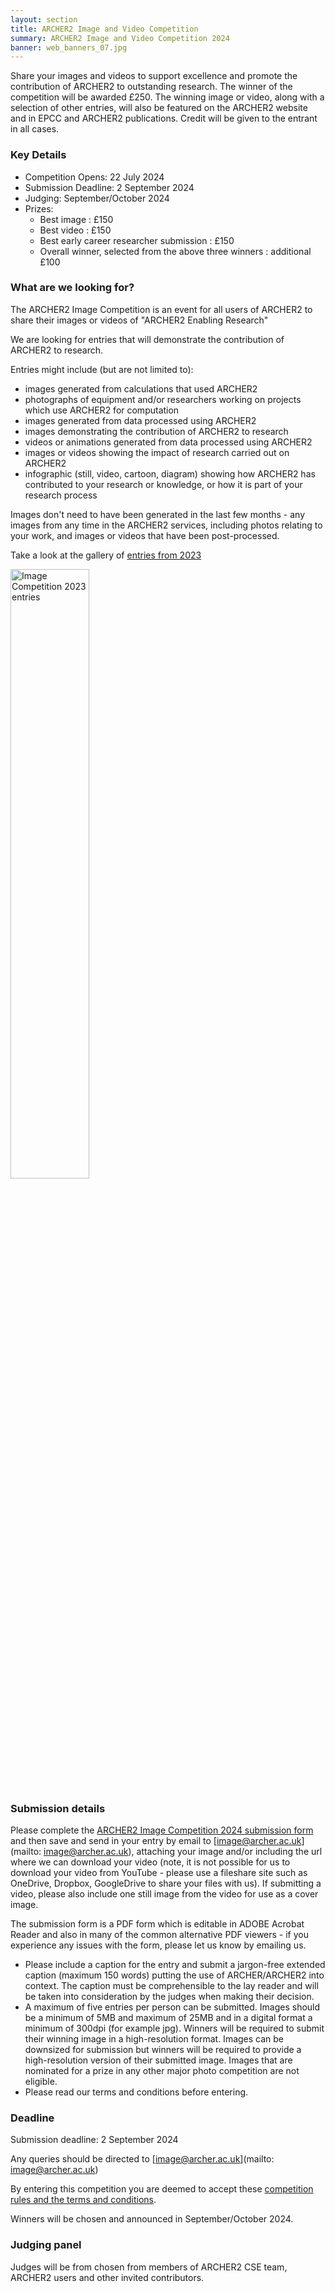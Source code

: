 ```yaml
---
layout: section
title: ARCHER2 Image and Video Competition
summary: ARCHER2 Image and Video Competition 2024
banner: web_banners_07.jpg
---
```



Share your images and videos to support excellence and promote the contribution of ARCHER2 to outstanding research.
The winner of the competition will be awarded £250.
The winning image or video, along with a selection of other entries, will also be featured on the ARCHER2 website and in EPCC and ARCHER2 publications. Credit will be given to the entrant in all cases.

### Key Details 

- Competition Opens: 22 July 2024
- Submission Deadline: 2 September 2024
- Judging: September/October 2024
- Prizes:
    - Best image : £150
    - Best video : £150
    - Best early career researcher submission : £150
    - Overall winner, selected from the above three winners : additional £100

### What are we looking for?

The ARCHER2 Image Competition is an event for all users of ARCHER2 to share their images or videos of "ARCHER2 Enabling Research"

We are looking for entries that will demonstrate the contribution of ARCHER2 to research.

Entries might include (but are not limited to):

-    images generated from calculations that used ARCHER2
-    photographs of equipment and/or researchers working on projects which use ARCHER2 for computation
-    images generated from data processed using ARCHER2
-    images demonstrating the contribution of ARCHER2 to research
-    videos or animations generated from data processed using ARCHER2
-    images or videos showing the impact of research carried out on ARCHER2
-    infographic (still, video, cartoon, diagram) showing how ARCHER2 has contributed to your research or knowledge, or how it is part of your research process

Images don't need to have been generated in the last few months - any images from any time in the ARCHER2 services, including photos relating to your work, and images or videos that have been post-processed.

Take a look at the gallery of [entries from 2023](https://www.archer2.ac.uk/about/gallery/2023-image-comp/) 

<img src="{{ site.baseurl }}/community/image-comp/ImageComp2023.gif" alt="Image Competition 2023 entries" title="Image Competition 2023 entries" style="width: 50%" />







### Submission details

Please complete the [ARCHER2 Image Competition 2024 submission form](ARCHER2_Image_Competition_2024_-_submission_form.pdf) and then save and send in your entry by email to [image@archer.ac.uk](mailto: image@archer.ac.uk), attaching your image and/or including the url where we can download your video (note, it is not possible for us to download your video from YouTube - please use a fileshare site such as OneDrive, Dropbox, GoogleDrive to share your files with us). If submitting a video, please also include one still image from the video for use as a cover image.

The submission form is a PDF form which is editable in ADOBE Acrobat Reader and also in many of the common alternative PDF viewers - if you experience any issues with the form, please let us know by emailing us.

-    Please include a caption for the entry and submit a jargon-free extended caption (maximum 150 words) putting the use of ARCHER/ARCHER2 into context. The caption must be comprehensible to the lay reader and will be taken into consideration by the judges when making their decision.
-    A maximum of five entries per person can be submitted. Images should be a minimum of 5MB and maximum of 25MB and in a digital format a minimum of 300dpi (for example jpg). Winners will be required to submit their winning image in a high-resolution format. Images can be downsized for submission but winners will be required to provide a high-resolution version of their submitted image. Images that are nominated for a prize in any other major photo competition are not eligible.
-    Please read our terms and conditions before entering.

### Deadline

Submission deadline: 2 September 2024

Any queries should be directed to [image@archer.ac.uk](mailto: image@archer.ac.uk)

By entering this competition you are deemed to accept these [competition rules and the terms and conditions](image-comp-t-and-c).

Winners will be chosen and announced in September/October 2024.

### Judging panel

Judges will be from chosen from members of ARCHER2 CSE team, ARCHER2 users and other invited contributors.